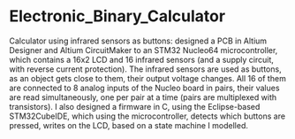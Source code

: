 # Electronic_Binary_Calculator
Calculator using infrared sensors as buttons: designed a PCB in Altium Designer and Altium CircuitMaker to an  STM32 Nucleo64 microcontroller, which contains a 16x2 LCD and 16 infrared sensors (and a supply circuit, with  reverse current protection). The infrared sensors are used as buttons, as an object gets close to them, their  output voltage changes. All 16 of them are connected to 8 analog inputs of the Nucleo board in pairs, their  values are read simultaneously, one per pair at a time (pairs are multiplexed with transistors). I also designed a  firmware in C, using the Eclipse-based STM32CubeIDE, which using the microcontroller, detects which buttons  are pressed, writes on the LCD, based on a state machine I modelled. 
